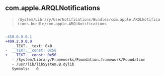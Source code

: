 ## com.apple.ARQLNotifications

> `/System/Library/UserNotifications/Bundles/com.apple.ARQLNotifications.bundle/com.apple.ARQLNotifications`

```diff

-450.0.0.0.1
+499.2.0.0.0
   __TEXT.__text: 0x0
-  __TEXT.__const: 0x58
+  __TEXT.__const: 0x50
   - /System/Library/Frameworks/Foundation.framework/Foundation
   - /usr/lib/libSystem.B.dylib
   Symbols:   0

```
